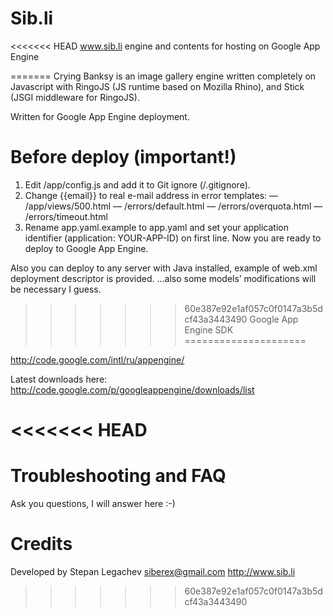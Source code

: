 Sib.li
=============

<<<<<<< HEAD
www.sib.li engine and contents for hosting on Google App Engine


=======
Crying Banksy is an image gallery engine written completely
on Javascript with RingoJS (JS runtime based on Mozilla Rhino),
and Stick (JSGI middleware for RingoJS).

Written for Google App Engine deployment.


Before deploy (important!)
==========================

1. Edit /app/config.js and add it to Git ignore (/.gitignore).
2. Change {{email}} to real e-mail address in error templates:
   — /app/views/500.html
   — /errors/default.html
   — /errors/overquota.html
   — /errors/timeout.html
3. Rename app.yaml.example to app.yaml and set your application
   identifier (application: YOUR-APP-ID) on first line.
Now you are ready to deploy to Google App Engine.

Also you can deploy to any server with Java installed,
example of web.xml deployment descriptor is provided.
...also some models’ modifications will be necessary I guess.


>>>>>>> 60e387e92e1af057c0f0147a3b5dcf43a3443490
Google App Engine SDK
=====================

http://code.google.com/intl/ru/appengine/

Latest downloads here:
http://code.google.com/p/googleappengine/downloads/list


<<<<<<< HEAD
=======

Troubleshooting and FAQ
=======================

Ask you questions, I will answer here :-)


Credits
=======

Developed by Stepan Legachev <siberex@gmail.com>
http://www.sib.li
>>>>>>> 60e387e92e1af057c0f0147a3b5dcf43a3443490
